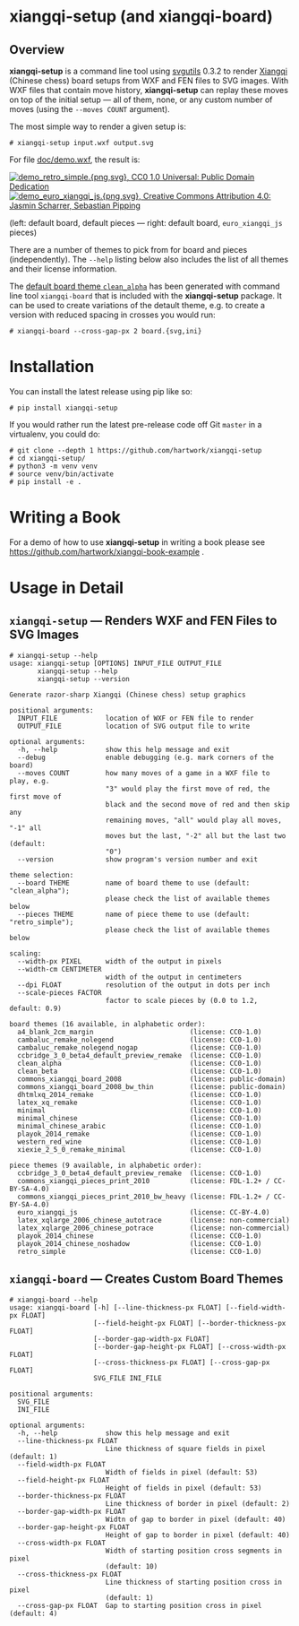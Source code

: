 # xiangqi-setup (and xiangqi-board)

## Overview

**xiangqi-setup** is a command line tool using [svgutils](https://pypi.org/project/svgutils/) 0.3.2 to
render [Xiangqi](https://en.wikipedia.org/wiki/Xiangqi) (Chinese chess) board setups from WXF and FEN files to SVG images.
With WXF files that contain move history, **xiangqi-setup** can replay these moves on top of the initial setup —
all of them, none, or any custom number of moves (using the `--moves COUNT` argument).

The most simple way to render a given setup is:

```console
# xiangqi-setup input.wxf output.svg
```

For file [doc/demo.wxf](https://github.com/hartwork/xiangqi-setup/blob/master/doc/demo.wxf), the result is:

[![](https://raw.githubusercontent.com/hartwork/xiangqi-setup/master/doc/demo_retro_simple.png "demo_retro_simple.{png,svg}, CC0 1.0 Universal: Public Domain Dedication")](https://github.com/hartwork/xiangqi-setup/blob/master/doc/demo_retro_simple.svg)
[![](https://raw.githubusercontent.com/hartwork/xiangqi-setup/master/doc/demo_euro_xiangqi_js.png "demo_euro_xiangqi_js.{png,svg}, Creative Commons Attribution 4.0: Jasmin Scharrer, Sebastian Pipping")](https://github.com/hartwork/xiangqi-setup/blob/master/doc/demo_euro_xiangqi_js.svg)

(left: default board, default pieces — right: default board, `euro_xiangqi_js` pieces)

There are a number of themes to pick from for board and pieces (independently).
The `--help` listing below also includes the list of all themes
and their license information.

The [default board theme `clean_alpha`](https://github.com/hartwork/xiangqi-setup/blob/master/xiangqi_setup/themes/board/clean_alpha/board.svg)
has been generated with command line tool `xiangqi-board`
that is included with the **xiangqi-setup** package.  It can be used to create
variations of the detault theme, e.g. to create a version with reduced spacing
in crosses you would run:

```console
# xiangqi-board --cross-gap-px 2 board.{svg,ini}
```


# Installation

You can install the latest release using pip like so:

```console
# pip install xiangqi-setup
```

If you would rather run the latest pre-release code off Git `master` in a virtualenv, you could do:

```console
# git clone --depth 1 https://github.com/hartwork/xiangqi-setup
# cd xiangqi-setup/
# python3 -m venv venv
# source venv/bin/activate
# pip install -e .
```


# Writing a Book

For a demo of how to use **xiangqi-setup** in writing a book
please see https://github.com/hartwork/xiangqi-book-example .


# Usage in Detail

## `xiangqi-setup` — Renders WXF and FEN Files to SVG Images

```console
# xiangqi-setup --help
usage: xiangqi-setup [OPTIONS] INPUT_FILE OUTPUT_FILE
       xiangqi-setup --help
       xiangqi-setup --version

Generate razor-sharp Xiangqi (Chinese chess) setup graphics

positional arguments:
  INPUT_FILE            location of WXF or FEN file to render
  OUTPUT_FILE           location of SVG output file to write

optional arguments:
  -h, --help            show this help message and exit
  --debug               enable debugging (e.g. mark corners of the board)
  --moves COUNT         how many moves of a game in a WXF file to play, e.g.
                        "3" would play the first move of red, the first move of
                        black and the second move of red and then skip any
                        remaining moves, "all" would play all moves, "-1" all
                        moves but the last, "-2" all but the last two (default:
                        "0")
  --version             show program's version number and exit

theme selection:
  --board THEME         name of board theme to use (default: "clean_alpha");
                        please check the list of available themes below
  --pieces THEME        name of piece theme to use (default: "retro_simple");
                        please check the list of available themes below

scaling:
  --width-px PIXEL      width of the output in pixels
  --width-cm CENTIMETER
                        width of the output in centimeters
  --dpi FLOAT           resolution of the output in dots per inch
  --scale-pieces FACTOR
                        factor to scale pieces by (0.0 to 1.2, default: 0.9)

board themes (16 available, in alphabetic order):
  a4_blank_2cm_margin                        (license: CC0-1.0)
  cambaluc_remake_nolegend                   (license: CC0-1.0)
  cambaluc_remake_nolegend_nogap             (license: CC0-1.0)
  ccbridge_3_0_beta4_default_preview_remake  (license: CC0-1.0)
  clean_alpha                                (license: CC0-1.0)
  clean_beta                                 (license: CC0-1.0)
  commons_xiangqi_board_2008                 (license: public-domain)
  commons_xiangqi_board_2008_bw_thin         (license: public-domain)
  dhtmlxq_2014_remake                        (license: CC0-1.0)
  latex_xq_remake                            (license: CC0-1.0)
  minimal                                    (license: CC0-1.0)
  minimal_chinese                            (license: CC0-1.0)
  minimal_chinese_arabic                     (license: CC0-1.0)
  playok_2014_remake                         (license: CC0-1.0)
  western_red_wine                           (license: CC0-1.0)
  xiexie_2_5_0_remake_minimal                (license: CC0-1.0)

piece themes (9 available, in alphabetic order):
  ccbridge_3_0_beta4_default_preview_remake  (license: CC0-1.0)
  commons_xiangqi_pieces_print_2010          (license: FDL-1.2+ / CC-BY-SA-4.0)
  commons_xiangqi_pieces_print_2010_bw_heavy (license: FDL-1.2+ / CC-BY-SA-4.0)
  euro_xiangqi_js                            (license: CC-BY-4.0)
  latex_xqlarge_2006_chinese_autotrace       (license: non-commercial)
  latex_xqlarge_2006_chinese_potrace         (license: non-commercial)
  playok_2014_chinese                        (license: CC0-1.0)
  playok_2014_chinese_noshadow               (license: CC0-1.0)
  retro_simple                               (license: CC0-1.0)
```


## `xiangqi-board` — Creates Custom Board Themes

```console
# xiangqi-board --help
usage: xiangqi-board [-h] [--line-thickness-px FLOAT] [--field-width-px FLOAT]
                     [--field-height-px FLOAT] [--border-thickness-px FLOAT]
                     [--border-gap-width-px FLOAT]
                     [--border-gap-height-px FLOAT] [--cross-width-px FLOAT]
                     [--cross-thickness-px FLOAT] [--cross-gap-px FLOAT]
                     SVG_FILE INI_FILE

positional arguments:
  SVG_FILE
  INI_FILE

optional arguments:
  -h, --help            show this help message and exit
  --line-thickness-px FLOAT
                        Line thickness of square fields in pixel (default: 1)
  --field-width-px FLOAT
                        Width of fields in pixel (default: 53)
  --field-height-px FLOAT
                        Height of fields in pixel (default: 53)
  --border-thickness-px FLOAT
                        Line thickness of border in pixel (default: 2)
  --border-gap-width-px FLOAT
                        Widtn of gap to border in pixel (default: 40)
  --border-gap-height-px FLOAT
                        Height of gap to border in pixel (default: 40)
  --cross-width-px FLOAT
                        Width of starting position cross segments in pixel
                        (default: 10)
  --cross-thickness-px FLOAT
                        Line thickness of starting position cross in pixel
                        (default: 1)
  --cross-gap-px FLOAT  Gap to starting position cross in pixel (default: 4)
```

